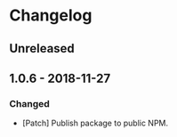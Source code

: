 # Changelog

## Unreleased

## 1.0.6 - 2018-11-27

### Changed

-   [Patch] Publish package to public NPM.
